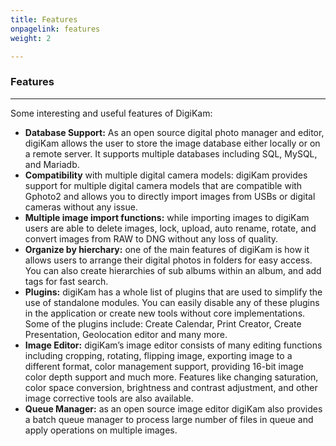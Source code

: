 ```yaml
---
title: Features
onpagelink: features
weight: 2

---
```


### **Features**
--------

Some interesting and useful features of DigiKam:

- **Database Support:** As an open source digital photo manager and editor, digiKam allows the user to store the image database either locally or on a remote server. It supports multiple databases including SQL, MySQL, and Mariadb.
- **Compatibility** with multiple digital camera models: digiKam provides support for multiple digital camera models that are compatible with Gphoto2 and allows you to directly import images from USBs or digital cameras without any issue.
- **Multiple image import functions:** while importing images to digiKam users are able to delete images, lock, upload, auto rename, rotate, and convert images from RAW to DNG without any loss of quality.
- **Organize by hierchary:** one of the main features of digiKam is how it allows users to arrange their digital photos in folders for easy access. You can also create hierarchies of sub albums within an album, and add tags for fast search.
- **Plugins:** digiKam has a whole list of plugins that are used to simplify the use of standalone modules. You can easily disable any of these plugins in the application or create new tools without core implementations. Some of the plugins include: Create Calendar, Print Creator, Create Presentation, Geolocation editor and many more.
- **Image Editor:** digiKam’s image editor consists of many editing functions including cropping, rotating, flipping image, exporting image to a different format, color management support, providing 16-bit image color depth support and much more. Features like changing saturation, color space conversion, brightness and contrast adjustment, and other image corrective tools are also available.
- **Queue Manager:** as an open source image editor digiKam also provides a batch queue manager to process large number of files in queue and apply operations on multiple images.
 
